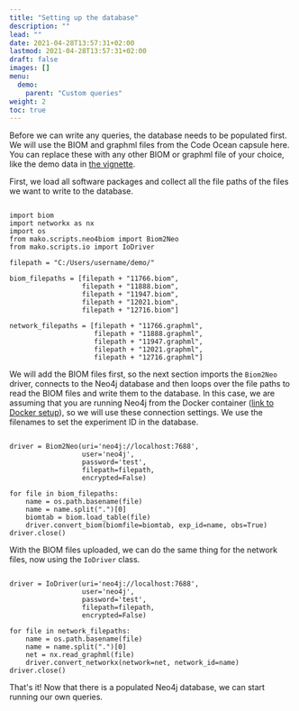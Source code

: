 ```yaml
---
title: "Setting up the database"
description: ""
lead: ""
date: 2021-04-28T13:57:31+02:00
lastmod: 2021-04-28T13:57:31+02:00
draft: false
images: []
menu: 
  demo:
    parent: "Custom queries"
weight: 2
toc: true
---
```


Before we can write any queries, the database needs to be populated first. We will use the BIOM and graphml files from the Code Ocean capsule here. You can replace these with any other BIOM or graphml file of your choice, like the demo data in <a href="../vignette/intro">the vignette</a>. 

First, we load all software packages and collect all the file paths of the files we want to write to the database. 
<pre><code>
import biom
import networkx as nx
import os
from mako.scripts.neo4biom import Biom2Neo
from mako.scripts.io import IoDriver

filepath = "C:/Users/username/demo/"

biom_filepaths = [filepath + "11766.biom", 
                  filepath + "11888.biom", 
                  filepath + "11947.biom",
                  filepath + "12021.biom",
                  filepath + "12716.biom"]
                  
network_filepaths = [filepath + "11766.graphml", 
                     filepath + "11888.graphml", 
                     filepath + "11947.graphml",
                     filepath + "12021.graphml",
                     filepath + "12716.graphml"]
</pre></code>

We will add the BIOM files first, so the next section imports the <code>Biom2Neo</code> driver, connects to the Neo4j database and then loops over the file paths to read the BIOM files and write them to the database. In this case, we are assuming that you are running Neo4j from the Docker container (<a href="../../neo4j/docker/docker/">link to Docker setup</a>), so we will use these connection settings. We use the filenames to set the experiment ID in the database. 

<pre><code>
driver = Biom2Neo(uri='neo4j://localhost:7688',
                  user='neo4j',
                  password='test',
                  filepath=filepath,
                  encrypted=False)

for file in biom_filepaths:
    name = os.path.basename(file)
    name = name.split(".")[0]
    biomtab = biom.load_table(file)
    driver.convert_biom(biomfile=biomtab, exp_id=name, obs=True)
driver.close()
</pre></code>

With the BIOM files uploaded, we can do the same thing for the network files, now using the <code>IoDriver</code> class. 
<pre><code>
driver = IoDriver(uri='neo4j://localhost:7688',
                  user='neo4j',
                  password='test',
                  filepath=filepath,
                  encrypted=False)

for file in network_filepaths:
    name = os.path.basename(file)
    name = name.split(".")[0]
    net = nx.read_graphml(file)
    driver.convert_networkx(network=net, network_id=name)
driver.close()
</pre></code>

That's it! Now that there is a populated Neo4j database, we can start running our own queries. 